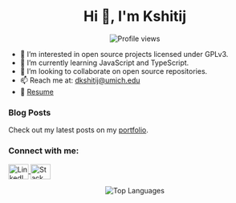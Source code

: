 <h1 align="center">Hi 👋, I'm Kshitij</h1>

<p align="center">
  <img src="https://komarev.com/ghpvc/?username=dkshitij29&label=Profile%20views&color=0e75b6&style=flat" alt="Profile views" />
</p>

- 👀 I’m interested in open source projects licensed under GPLv3.
- 🌱 I’m currently learning JavaScript and TypeScript.
- 💞️ I’m looking to collaborate on open source repositories.
- 📫 Reach me at: [dkshitij@umich.edu](mailto:dkshitij@umich.edu)
- 📄 [Resume](https://www.kshitij.site/resources/Resume.pdf)
  
### Blog Posts
Check out my latest posts on my [portfolio](https://kshitij.site).

<h3 align="left">Connect with me:</h3>
<p align="left">
  <a href="https://www.linkedin.com/in/dkshitij29" target="_blank">
    <img align="center" src="https://raw.githubusercontent.com/rahuldkjain/github-profile-readme-generator/master/src/images/icons/Social/linked-in-alt.svg" alt="LinkedIn" height="30" width="40" />
  </a>
  <a href="https://stackoverflow.com/users/dkshitij29" target="_blank">
    <img align="center" src="https://raw.githubusercontent.com/rahuldkjain/github-profile-readme-generator/master/src/images/icons/Social/stack-overflow.svg" alt="Stack Overflow" height="30" width="40" />
  </a>
</p>

<p align="center">
  <img src="https://github-readme-stats.vercel.app/api/top-langs?username=dkshitij29&show_icons=true&locale=en&layout=compact" alt="Top Languages" />
</p>
